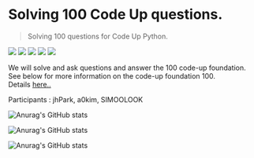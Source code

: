 # Solving 100 Code Up questions.

> Solving 100 questions for Code Up Python.

<img src="https://img.shields.io/badge/Python-000000?style=flat-square&logo=Python&logoColor=3776AB"/>    <img src="https://img.shields.io/badge/Pycharm-000002?style=flat-square&logo=Pycharm&logoColor=green"/>     <img src="https://img.shields.io/badge/git-000000?style=flat-square&logo=git&logoColor=withe"/>    <img src="https://img.shields.io/badge/Anaconda-000000?style=flat-square&logo=git&logoColor=44A833"/> <img src="https://img.shields.io/badge/Visual Studio Code-000000?style=flat-square&logo=Visual Studio Code&logoColor=007ACC"/> 
<p> 
We will solve and ask questions and answer the 100 code-up foundation.<br>
See below for more information on the code-up foundation 100.<br>
Details 
<a href="https://codeup.kr/problemsetsol.php?psid=33" target="_blank">here..</a><p>
Participants : jhPark, a0kim, SIMOOLOOK<p>


![Anurag's GitHub stats](https://github-readme-stats.vercel.app/api?username=pwjdgus&show_icons=true&theme=onedark) <p>
![Anurag's GitHub stats](https://github-readme-stats.vercel.app/api?username=a0Kim&show_icons=true&theme=onedark&include_all_commits=true) <p>
![Anurag's GitHub stats](https://github-readme-stats.vercel.app/api?username=SIMOOLOOK&show_icons=true&theme=onedark&include_all_commits=true) 
